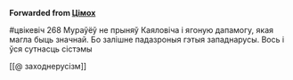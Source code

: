 **Forwarded from [Цімох](https://t.me/Tusajas)**

#цвікевіч 268
Мураўёў не прыняў Каяловіча і ягоную дапамогу, якая магла быць значнай. Бо залішне падазроныя гэтыя западнарусы.
Вось і ўся сутнасць сістэмы

[[@ заходнерусізм]]
